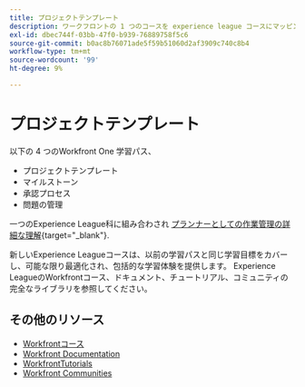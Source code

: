 ```yaml
---
title: プロジェクトテンプレート
description: ワークフロントの 1 つのコースを experience league コースにマッピング
exl-id: dbec744f-03bb-47f0-b939-76889758f5c6
source-git-commit: b0ac8b76071ade5f59b51060d2af3909c740c8b4
workflow-type: tm+mt
source-wordcount: '99'
ht-degree: 9%

---
```


# プロジェクトテンプレート

以下の 4 つのWorkfront One 学習パス、

* プロジェクトテンプレート
* マイルストーン
* 承認プロセス
* 問題の管理

一つのExperience League科に組み合わされ [プランナーとしての作業管理の詳細な理解](https://experienceleague.adobe.com/?recommended=Workfront-U-1-2022.3.planners){target="_blank"}.

新しいExperience Leagueコースは、以前の学習パスと同じ学習目標をカバーし、可能な限り最適化され、包括的な学習体験を提供します。  Experience LeagueのWorkfrontコース、ドキュメント、チュートリアル、コミュニティの完全なライブラリを参照してください。

## その他のリソース

* [Workfrontコース](https://experienceleague.adobe.com/?lang=en&amp;Solution=Workfront#courses)
* [Workfront Documentation](https://experienceleague.adobe.com/docs/workfront.html)
* [WorkfrontTutorials](https://experienceleague.adobe.com/docs/workfront-learn/tutorials-workfront/home.html)
* [Workfront Communities](https://experienceleaguecommunities.adobe.com/t5/workfront/ct-p/workfront)
